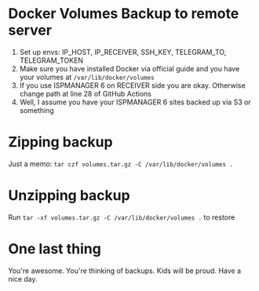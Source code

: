 # Docker Volumes Backup to remote server
1. Set up envs: IP_HOST, IP_RECEIVER, SSH_KEY, TELEGRAM_TO, TELEGRAM_TOKEN
2. Make sure you have installed Docker via official guide and you have your volumes at `/var/lib/docker/volumes`
3. If you use ISPMANAGER 6 on RECEIVER side you are okay. Otherwise change path at line 28 of GitHub Actions
4. Well, I assume you have your ISPMANAGER 6 sites backed up via S3 or something

# Zipping backup
Just a memo: `tar czf volumes.tar.gz -C /var/lib/docker/volumes .`

# Unzipping backup
Run `tar -xf volumes.tar.gz -C /var/lib/docker/volumes .` to restore

# One last thing
You're awesome. You're thinking of backups. Kids will be proud.
Have a nice day.
